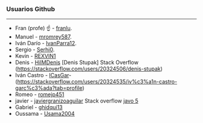 ### Usuarios Github
----
* Fran (profe) :point_up: - [franlu](https://github.com/franlu).
* Manuel - [mromrey587](https://github.com/mromrey587).
* Iván Darío - [IvanParra12](https://github.com/IvanParra12).
* Sergio - [Serhi0](https://github.com/Serhi0).
* Kevin - [REXVIN1](https://github.com/REXVIN1)
* Denis - [HiIMDenis](https://github.com/HiIMDenis) [Denis Stupak] Stack Overflow (https://stackoverflow.com/users/20324506/denis-stupak)
* Iván Castro - [ICasGar](https://github.com/ICasGar)-(https://stackoverflow.com/users/20324535/iv%c3%a1n-castro-garc%c3%ada?tab=profile)
* Romeo - [romejp451](https://github.com/romejp451)
* javier - [javiergranizoaguilar](https://github.com/javiergranizoaguilar)   Stack overflow [javo 5](https://stackoverflow.com/users/20324508/javo-5)
* Gabriel - [ghidqui13](https://github.com/ghidqui13/ghidqui13)
* Oussama - [Usama2004](https://github.com/Usama2004)
